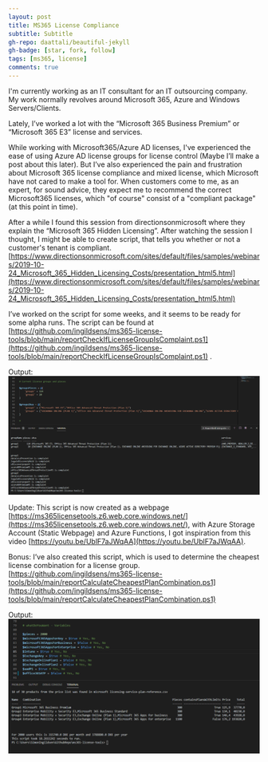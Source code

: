 ```yaml
---
layout: post
title: MS365 License Compliance
subtitle: Subtitle
gh-repo: daattali/beautiful-jekyll
gh-badge: [star, fork, follow]
tags: [ms365, license]
comments: true
---
```



I'm currently working as an IT consultant for an IT outsourcing company. My work normally revolves around Microsoft 365, Azure and Windows Servers/Clients.

Lately, I’ve worked a lot with the “Microsoft 365 Business Premium” or “Microsoft 365 E3” license and services.

While working with Microsoft365/Azure AD licenses, I've experienced the ease of using Azure AD license groups for license control (Maybe I’ll make a post about this later). But I’ve also experienced the pain and frustration about Microsoft 365 license compliance and mixed license, which Microsoft have not cared to make a tool for. When customers come to me, as an expert, for sound advice, they expect me to recommend the correct Microsoft365 licenses, which "of course" consist of a "compliant package" (at this point in time).

After a while I found this session from directionsonmicrosoft where they explain the “Microsoft 365 Hidden Licensing”. After watching the session I thought, I might be able to create script, that tells you whether or not a customer's tenant is compliant. [https://www.directionsonmicrosoft.com/sites/default/files/samples/webinars/2019-10-24_Microsoft_365_Hidden_Licensing_Costs/presentation_html5.html](https://www.directionsonmicrosoft.com/sites/default/files/samples/webinars/2019-10-24_Microsoft_365_Hidden_Licensing_Costs/presentation_html5.html)

I’ve worked on the script for some weeks, and it seems to be ready for some alpha runs. The script can be found at [https://github.com/ingildsens/ms365-license-tools/blob/main/reportCheckIfLicenseGroupIsComplaint.ps1](https://github.com/ingildsens/ms365-license-tools/blob/main/reportCheckIfLicenseGroupIsComplaint.ps1) .

Output:
![Crepe](https://github.com/ingildsens/ingildsens.github.io/raw/master/.github/images/2021-01-04%2021_45_11-Window.png)

Update: This script is now created as a webpage [https://ms365licensetools.z6.web.core.windows.net/](https://ms365licensetools.z6.web.core.windows.net/), with Azure Storage Account (Static Webpage) and Azure Functions, I got inspiration from this video [https://youtu.be/UblF7aJWqAA](https://youtu.be/UblF7aJWqAA).

Bonus: I’ve also created this script, which is used to determine the cheapest license combination for a license group. [https://github.com/ingildsens/ms365-license-tools/blob/main/reportCalculateCheapestPlanCombination.ps1](https://github.com/ingildsens/ms365-license-tools/blob/main/reportCalculateCheapestPlanCombination.ps1)

Output:
![Crepe](https://github.com/ingildsens/ingildsens.github.io/raw/master/.github/images/2021-01-04%2021_43_42-Window.png)